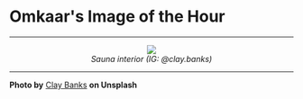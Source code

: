 # Omkaar's Image of the Hour

---

<div align="center">

<a href="https://unsplash.com/photos/a-wooden-sauna-overlooks-a-forest-view-xY6H6qv6HmI">
  <img src="https://images.unsplash.com/photo-1745894118353-88e64617e064?crop=entropy&cs=tinysrgb&fit=max&fm=jpg&ixid=M3w3NjA2Nzh8MHwxfHJhbmRvbXx8fHx8fHx8fDE3NTAyODc2MDB8&ixlib=rb-4.1.0&q=80&w=1080" style="max-width:100%; height:auto;">
</a>

<br>
<i>Sauna interior (IG: @clay.banks)</i>

</div>

---

**Photo by** [Clay Banks](https://unsplash.com/@claybanks) **on Unsplash**
